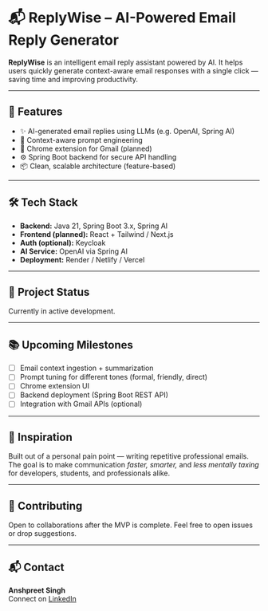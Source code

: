 # 📬 ReplyWise – AI-Powered Email Reply Generator

**ReplyWise** is an intelligent email reply assistant powered by AI. It helps users quickly generate context-aware email responses with a single click — saving time and improving productivity.

---

## 🚀 Features

- ✨ AI-generated email replies using LLMs (e.g. OpenAI, Spring AI)
- 🧠 Context-aware prompt engineering
- 📩 Chrome extension for Gmail (planned)
- ⚙️ Spring Boot backend for secure API handling
- 📦 Clean, scalable architecture (feature-based)

---

## 🛠️ Tech Stack

- **Backend:** Java 21, Spring Boot 3.x, Spring AI
- **Frontend (planned):** React + Tailwind / Next.js
- **Auth (optional):** Keycloak
- **AI Service:** OpenAI via Spring AI
- **Deployment:** Render / Netlify / Vercel

---

## 📌 Project Status

Currently in active development.    

---

## 📚 Upcoming Milestones

- [ ] Email context ingestion + summarization  
- [ ] Prompt tuning for different tones (formal, friendly, direct)  
- [ ] Chrome extension UI  
- [ ] Backend deployment (Spring Boot REST API)  
- [ ] Integration with Gmail APIs (optional)  

---

## 🧠 Inspiration

Built out of a personal pain point — writing repetitive professional emails. The goal is to make communication *faster, smarter,* and *less mentally taxing* for developers, students, and professionals alike.

---

## 🤝 Contributing

Open to collaborations after the MVP is complete. Feel free to open issues or drop suggestions.

---

## 📬 Contact

**Anshpreet Singh**  
Connect on [LinkedIn](https://www.linkedin.com/in/anshpreet-singh-03855a31a/)  

